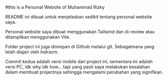 #this is a Personal Website of Muhammad Rizky

README ini dibuat untuk menjelaskan sedikit tentang personal website saya.

Personal website saya dibuat menggunakan Tailwind dan di-review atau ditampilkan menggunakan Vite. 

Folder project ini juga disimpan di Github melalui git. Sebagaimana yang telah diajari oleh Indrazm.


Commit kedua adalah versi mobile dari project ini, sementara ini adalah versi PC, idk why idk how... tapi yang pasti saya melakukan kesalahan dalam membuat projectnya sehingga mengalami perubahan yang signifikan.